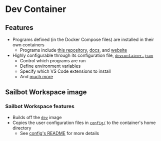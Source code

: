 # Dev Container

## Features

- Programs defined (in the Docker Compose files) are installed in their own containers
    - Programs include [this repository](#sailbot-workspace-image), [docs](./docs/), and [website](./website/)
- Highly configurable through its configuration file, [`devcontainer.json`](./devcontainer.json)
    - Control which programs are run
    - Define environment variables
    - Specify which VS Code extensions to install
    - And [much more](https://containers.dev/implementors/json_reference/)

## Sailbot Workspace image

### Sailbot Workspace features

- Builds off the [`dev`](./base-dev/) image
- Copies the user configuration files in [`config/`](./config/) to the container's home directory
    - See [config's README](./config/README.md) for more details
